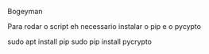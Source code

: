 Bogeyman

Para rodar o script eh necessario instalar o pip e o pycypto

sudo apt install pip
sudo pip install pycrypto